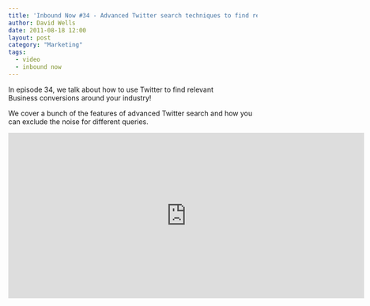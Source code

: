 ```yaml
---
title: 'Inbound Now #34 - Advanced Twitter search techniques to find relevant business conversations'
author: David Wells
date: 2011-08-18 12:00
layout: post
category: "Marketing"
tags:
  - video
  - inbound now
---
```


In episode 34, we talk about how to use Twitter to find relevant Business conversions around your industry!

We cover a bunch of the features of advanced Twitter search and how you can exclude the noise for different queries.

<iframe width="720" height="335" src="http://www.youtube.com/embed/Actu6y_dUQY" frameborder="0" allowfullscreen=""></iframe>
